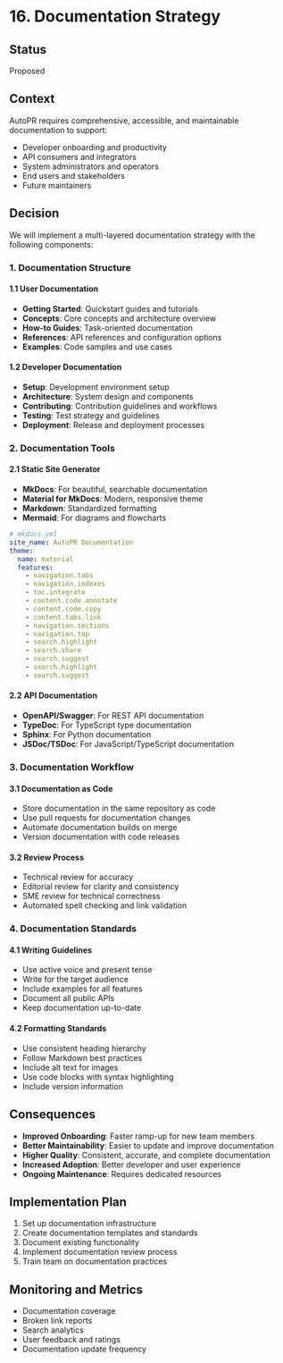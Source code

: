 # 16. Documentation Strategy

## Status
Proposed

## Context
AutoPR requires comprehensive, accessible, and maintainable documentation to support:
- Developer onboarding and productivity
- API consumers and integrators
- System administrators and operators
- End users and stakeholders
- Future maintainers

## Decision
We will implement a multi-layered documentation strategy with the following components:

### 1. Documentation Structure

#### 1.1 User Documentation
- **Getting Started**: Quickstart guides and tutorials
- **Concepts**: Core concepts and architecture overview
- **How-to Guides**: Task-oriented documentation
- **References**: API references and configuration options
- **Examples**: Code samples and use cases

#### 1.2 Developer Documentation
- **Setup**: Development environment setup
- **Architecture**: System design and components
- **Contributing**: Contribution guidelines and workflows
- **Testing**: Test strategy and guidelines
- **Deployment**: Release and deployment processes

### 2. Documentation Tools

#### 2.1 Static Site Generator
- **MkDocs**: For beautiful, searchable documentation
- **Material for MkDocs**: Modern, responsive theme
- **Markdown**: Standardized formatting
- **Mermaid**: For diagrams and flowcharts

```yaml
# mkdocs.yml
site_name: AutoPR Documentation
theme:
  name: material
  features:
    - navigation.tabs
    - navigation.indexes
    - toc.integrate
    - content.code.annotate
    - content.code.copy
    - content.tabs.link
    - navigation.sections
    - navigation.top
    - search.highlight
    - search.share
    - search.suggest
    - search.highlight
    - search.suggest
```

#### 2.2 API Documentation
- **OpenAPI/Swagger**: For REST API documentation
- **TypeDoc**: For TypeScript type documentation
- **Sphinx**: For Python documentation
- **JSDoc/TSDoc**: For JavaScript/TypeScript documentation

### 3. Documentation Workflow

#### 3.1 Documentation as Code
- Store documentation in the same repository as code
- Use pull requests for documentation changes
- Automate documentation builds on merge
- Version documentation with code releases

#### 3.2 Review Process
- Technical review for accuracy
- Editorial review for clarity and consistency
- SME review for technical correctness
- Automated spell checking and link validation

### 4. Documentation Standards

#### 4.1 Writing Guidelines
- Use active voice and present tense
- Write for the target audience
- Include examples for all features
- Document all public APIs
- Keep documentation up-to-date

#### 4.2 Formatting Standards
- Use consistent heading hierarchy
- Follow Markdown best practices
- Include alt text for images
- Use code blocks with syntax highlighting
- Include version information

## Consequences
- **Improved Onboarding**: Faster ramp-up for new team members
- **Better Maintainability**: Easier to update and improve documentation
- **Higher Quality**: Consistent, accurate, and complete documentation
- **Increased Adoption**: Better developer and user experience
- **Ongoing Maintenance**: Requires dedicated resources

## Implementation Plan
1. Set up documentation infrastructure
2. Create documentation templates and standards
3. Document existing functionality
4. Implement documentation review process
5. Train team on documentation practices

## Monitoring and Metrics
- Documentation coverage
- Broken link reports
- Search analytics
- User feedback and ratings
- Documentation update frequency
